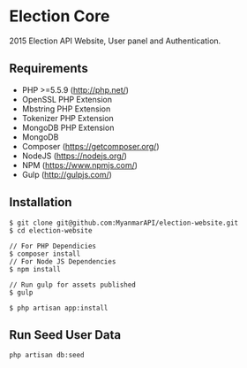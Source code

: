 # Election Core

2015 Election API Website, User panel and Authentication.

## Requirements

- PHP >=5.5.9 (http://php.net/)
- OpenSSL PHP Extension
- Mbstring PHP Extension
- Tokenizer PHP Extension
- MongoDB PHP Extension
- MongoDB
- Composer (https://getcomposer.org/)
- NodeJS (https://nodejs.org/)
- NPM (https://www.npmjs.com/)
- Gulp (http://gulpjs.com/)

## Installation

```
$ git clone git@github.com:MyanmarAPI/election-website.git
$ cd election-website

// For PHP Dependicies
$ composer install 
// For Node JS Dependencies
$ npm install

// Run gulp for assets published
$ gulp

$ php artisan app:install
```

## Run Seed User Data

```
php artisan db:seed
```